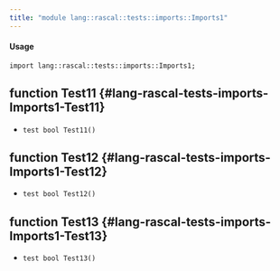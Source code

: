 ```yaml
---
title: "module lang::rascal::tests::imports::Imports1"
---
```


#### Usage

`import lang::rascal::tests::imports::Imports1;`


## function Test11 {#lang-rascal-tests-imports-Imports1-Test11}

* ``test bool Test11()``

## function Test12 {#lang-rascal-tests-imports-Imports1-Test12}

* ``test bool Test12()``

## function Test13 {#lang-rascal-tests-imports-Imports1-Test13}

* ``test bool Test13()``

